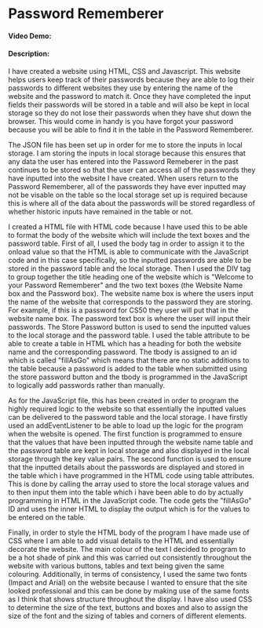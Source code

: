 # Password Rememberer
#### Video Demo:  <URL HERE>
#### Description:
I have created a website using HTML, CSS and Javascript. This website helps users keep track of their passwords because they are able to log their passwords to different websites they use by entering the name of the website and the password to match it. Once they have completed the input fields their passwords will be stored in a table and will also be kept in local storage so they do not lose their passwords when they have shut down the browser. This would come in handy is you have forgot your password because you will be able to find it in the table in the Password Rememberer.

The JSON file has been set up in order for me to store the inputs in local storage. I am storing the inputs in local storage because this ensures that any data the user has entered into the Password Remeberer in the past continues to be stored so that the user can access all of the passwords they have inputted into the website I have created. When users return to the Password Rememberer, all of the passwords they have ever inputted may not be visable on the table so the local storage set up is required because this is where all of the data about the passwords will be stored regardless of whether historic inputs have remained in the table or not.

I created a HTML file with HTML code because I have used this to be able to format the body of the website which will include the text boxes and the password table. First of all, I used the body tag in order to assign it to the onload value so that the HTML is able to communicate with the JavaScript code and in this case specifically, so the inputted passwords are able to be stored in the password table and the local storage. Then I used the DIV tag to group together the title heading one of the website which is "Welcome to your Password Rememberer" and the two text boxes (the Website Name box and the Password box). The website name box is where the users input the name of the website that corresponds to the password they are storing. For example, if this is a password for CS50 they user will put that in the website name box. The password text box is where the user will input their passwords. The Store Password button is used to send the inputted values to the local storage and the password table. I used the table attribute to be able to create a table in HTML which has a heading for both the website name and the corresponding password. The tbody is assigned to an id which is called "fillAsGo" which means that there are no static additions to the table because a password is added to the table when submitted using the store password button and the tbody is programmed in the JavaScript to logically add passwords rather than manually.

As for the JavaScript file, this has been created in order to program the highly required logic to the website so that essentially the inputted values can be delivered to the password table and the local storage. I have firstly used an addEventListener to be able to load up the logic for the program when the website is opened. The first function is programmed to ensure that the values that have been inputted through the website name table and the password table are kept in local storage and also displayed in the local storage through the key value pairs. The second function is used to ensure that the inputted details about the passwords are displayed and stored in the table which i have programmed in the HTML code using table attributes. This is done by calling the array used to store the local storage values and to then input them into the table which i have been able to do by actually programming in HTML in the JavaScript code. The code gets the "fillAsGo" ID and uses the inner HTML to display the output which is for the values to be entered on the table.

Finally, in order to style the HTML body of the program I have made use of CSS where I am able to add visual details to the HTML and essentially decorate the website. The main colour of the text I decided to program to be a hot shade of pink and this was carried out consistently throughout the website with various buttons, tables and text being given the same colouring. Additionally, in terms of consistency, I used the same two fonts (Impact and Arial) on the website because I wanted to ensure that the site looked professional and this can be done by making use of the same fonts as I think that shows structure throughout the display. I have also used CSS to determine the size of the text, buttons and boxes and also to assign the size of the font and the sizing of tables and corners of different elements.


